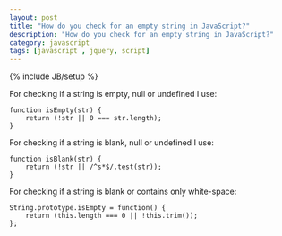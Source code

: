 ```yaml
---
layout: post
title: "How do you check for an empty string in JavaScript?"
description: "How do you check for an empty string in JavaScript?"
category: javascript
tags: [javascript , jquery, script]
---
```

{% include JB/setup %}


For checking if a string is empty, null or undefined I use:

    function isEmpty(str) {
        return (!str || 0 === str.length);
    }
For checking if a string is blank, null or undefined I use:

    function isBlank(str) {
        return (!str || /^s*$/.test(str));
    }
For checking if a string is blank or contains only white-space:

    String.prototype.isEmpty = function() {
        return (this.length === 0 || !this.trim());
    };

